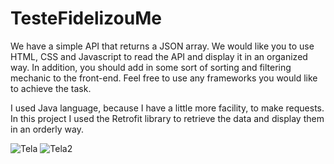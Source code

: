 # TesteFidelizouMe
We have a simple API that returns a JSON array. We would like you to use HTML, CSS and Javascript to read the API and display it in an organized way. In addition, you should add in some sort of sorting and filtering mechanic to the front-end. Feel free to use any frameworks you would like to achieve the task.

I used Java language, because I have a little more facility, to make requests. In this project I used the Retrofit library to retrieve the data and display them in an orderly way.

![Tela](https://user-images.githubusercontent.com/60798286/134122064-9b47517a-32f7-4ce6-b0bb-475bce05d59e.png)
![Tela2](https://user-images.githubusercontent.com/60798286/134122066-95d40542-9cf1-4c67-804c-2bb12fee1a2f.png)

